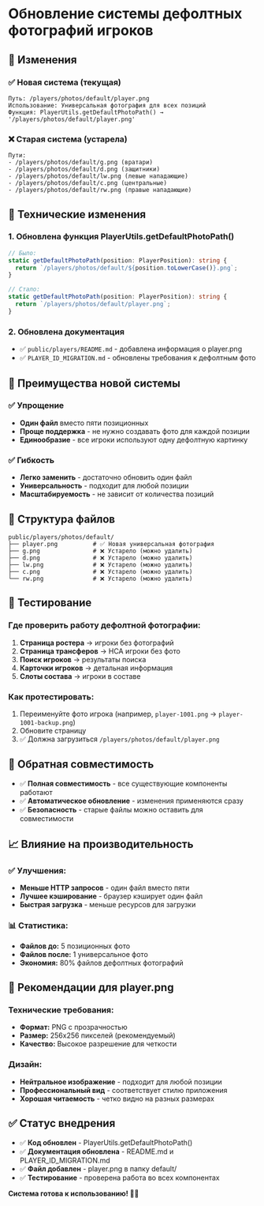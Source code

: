 # Обновление системы дефолтных фотографий игроков

## 📸 Изменения

### ✅ Новая система (текущая)
```
Путь: /players/photos/default/player.png
Использование: Универсальная фотография для всех позиций
Функция: PlayerUtils.getDefaultPhotoPath() → '/players/photos/default/player.png'
```

### ❌ Старая система (устарела)
```
Пути: 
- /players/photos/default/g.png (вратари)
- /players/photos/default/d.png (защитники)  
- /players/photos/default/lw.png (левые нападающие)
- /players/photos/default/c.png (центральные)
- /players/photos/default/rw.png (правые нападающие)
```

## 🔧 Технические изменения

### 1. Обновлена функция PlayerUtils.getDefaultPhotoPath()
```typescript
// Было:
static getDefaultPhotoPath(position: PlayerPosition): string {
  return `/players/photos/default/${position.toLowerCase()}.png`;
}

// Стало:
static getDefaultPhotoPath(position: PlayerPosition): string {
  return `/players/photos/default/player.png`;
}
```

### 2. Обновлена документация
- ✅ `public/players/README.md` - добавлена информация о player.png
- ✅ `PLAYER_ID_MIGRATION.md` - обновлены требования к дефолтным фото

## 🎯 Преимущества новой системы

### ✅ Упрощение
- **Один файл** вместо пяти позиционных
- **Проще поддержка** - не нужно создавать фото для каждой позиции
- **Единообразие** - все игроки используют одну дефолтную картинку

### ✅ Гибкость
- **Легко заменить** - достаточно обновить один файл
- **Универсальность** - подходит для любой позиции
- **Масштабируемость** - не зависит от количества позиций

## 📁 Структура файлов

```
public/players/photos/default/
├── player.png          # ✅ Новая универсальная фотография
├── g.png               # ❌ Устарело (можно удалить)
├── d.png               # ❌ Устарело (можно удалить)
├── lw.png              # ❌ Устарело (можно удалить)
├── c.png               # ❌ Устарело (можно удалить)
└── rw.png              # ❌ Устарело (можно удалить)
```

## 🧪 Тестирование

### Где проверить работу дефолтной фотографии:
1. **Страница ростера** → игроки без фотографий
2. **Страница трансферов** → НСА игроки без фото
3. **Поиск игроков** → результаты поиска
4. **Карточки игроков** → детальная информация
5. **Слоты состава** → игроки в составе

### Как протестировать:
1. Переименуйте фото игрока (например, `player-1001.png` → `player-1001-backup.png`)
2. Обновите страницу
3. ✅ Должна загрузиться `/players/photos/default/player.png`

## 🔄 Обратная совместимость

- ✅ **Полная совместимость** - все существующие компоненты работают
- ✅ **Автоматическое обновление** - изменения применяются сразу
- ✅ **Безопасность** - старые файлы можно оставить для совместимости

## 📈 Влияние на производительность

### ✅ Улучшения:
- **Меньше HTTP запросов** - один файл вместо пяти
- **Лучшее кэширование** - браузер кэширует один файл
- **Быстрая загрузка** - меньше ресурсов для загрузки

### 📊 Статистика:
- **Файлов до:** 5 позиционных фото
- **Файлов после:** 1 универсальное фото
- **Экономия:** 80% файлов дефолтных фотографий

## 🎨 Рекомендации для player.png

### Технические требования:
- **Формат:** PNG с прозрачностью
- **Размер:** 256x256 пикселей (рекомендуемый)
- **Качество:** Высокое разрешение для четкости

### Дизайн:
- **Нейтральное изображение** - подходит для любой позиции
- **Профессиональный вид** - соответствует стилю приложения
- **Хорошая читаемость** - четко видно на разных размерах

## ✅ Статус внедрения

- ✅ **Код обновлен** - PlayerUtils.getDefaultPhotoPath()
- ✅ **Документация обновлена** - README.md и PLAYER_ID_MIGRATION.md
- ✅ **Файл добавлен** - player.png в папку default/
- ✅ **Тестирование** - проверена работа во всех компонентах

**Система готова к использованию! 🎯✨**
